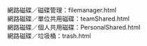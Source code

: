 網路磁碟／磁碟管理：filemanager.html  
網路磁碟／單位共用磁碟：teamShared.html  
網路磁碟／個人共用磁碟：PersonalShared.html  
網路磁碟／垃圾桶：trash.html  